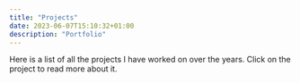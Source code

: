```yaml
---
title: "Projects"
date: 2023-06-07T15:10:32+01:00
description: "Portfolio"
---
```


Here is a list of all the projects I have worked on over the years. Click on the project to read more about it.
